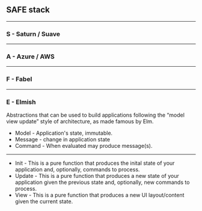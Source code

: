 ## SAFE stack

---

### S - Saturn / Suave


---

### A - Azure / AWS 

---

### F - Fabel

---

### E - Elmish

Abstractions that can be used to build applications following the “model view update” style of architecture, as made famous by Elm.

- Model - Application's state, immutable.
- Message - change in application state
- Command - When evaluated may produce message(s).

---

- Init - This is a pure function that produces the inital state of your application and, optionally, commands to process.
- Update - This is a pure function that produces a new state of your application given the previous state and, optionally, new commands to process.
- View - This is a pure function that produces a new UI layout/content given the current state.
